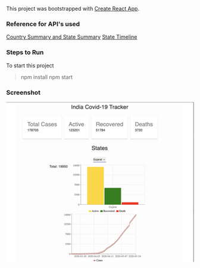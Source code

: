 This project was bootstrapped with [Create React App](https://github.com/facebook/create-react-app).

### Reference for API's used 
[Country Summary and State Summary](https://documenter.getpostman.com/view/7245444/SzYewbGb?version=latest)
[State Timeline](https://documenter.getpostman.com/view/5665978/SzYaVdaW?version=latest)

### Steps to Run
To start this project

> npm install
> npm start

### Screenshot
![App](./screenshot.png)